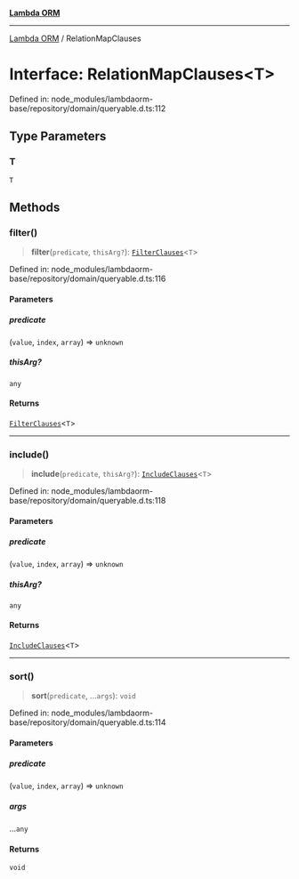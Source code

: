 [**Lambda ORM**](../README.md)

***

[Lambda ORM](../README.md) / RelationMapClauses

# Interface: RelationMapClauses\<T\>

Defined in: node\_modules/lambdaorm-base/repository/domain/queryable.d.ts:112

## Type Parameters

### T

`T`

## Methods

### filter()

> **filter**(`predicate`, `thisArg?`): [`FilterClauses`](../classes/FilterClauses.md)\<`T`\>

Defined in: node\_modules/lambdaorm-base/repository/domain/queryable.d.ts:116

#### Parameters

##### predicate

(`value`, `index`, `array`) => `unknown`

##### thisArg?

`any`

#### Returns

[`FilterClauses`](../classes/FilterClauses.md)\<`T`\>

***

### include()

> **include**(`predicate`, `thisArg?`): [`IncludeClauses`](../classes/IncludeClauses.md)\<`T`\>

Defined in: node\_modules/lambdaorm-base/repository/domain/queryable.d.ts:118

#### Parameters

##### predicate

(`value`, `index`, `array`) => `unknown`

##### thisArg?

`any`

#### Returns

[`IncludeClauses`](../classes/IncludeClauses.md)\<`T`\>

***

### sort()

> **sort**(`predicate`, ...`args`): `void`

Defined in: node\_modules/lambdaorm-base/repository/domain/queryable.d.ts:114

#### Parameters

##### predicate

(`value`, `index`, `array`) => `unknown`

##### args

...`any`

#### Returns

`void`
